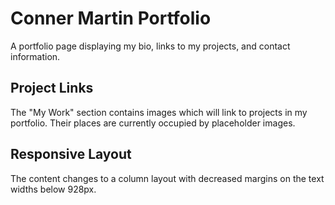 # Conner Martin Portfolio

A portfolio page displaying my bio, links to my projects, and contact information.

## Project Links

The "My Work" section contains images which will link to projects in my portfolio. Their places are currently occupied by placeholder images.

## Responsive Layout

The content changes to a column layout with decreased margins on the text widths below 928px.
